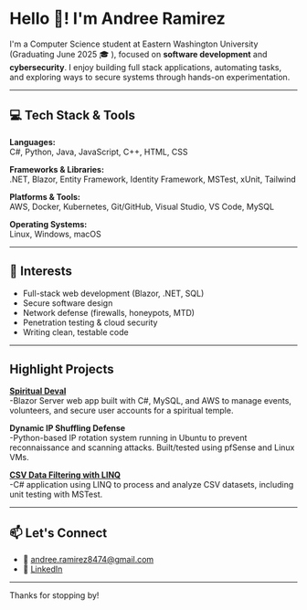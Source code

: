 # Hello 👋! I'm Andree Ramirez

I'm a Computer Science student at Eastern Washington University (Graduating June 2025 🎓 ), focused on **software development** and **cybersecurity**. I enjoy building full stack applications, automating tasks, and exploring ways to secure systems through hands-on experimentation.

---

## 💻 Tech Stack & Tools

**Languages:**  
C#, Python, Java, JavaScript, C++, HTML, CSS  

**Frameworks & Libraries:**  
.NET, Blazor, Entity Framework, Identity Framework, MSTest, xUnit, Tailwind 

**Platforms & Tools:**  
AWS, Docker, Kubernetes, Git/GitHub, Visual Studio, VS Code, MySQL  

**Operating Systems:**  
Linux, Windows, macOS

---

## 🔐 Interests

- Full-stack web development (Blazor, .NET, SQL)
- Secure software design
- Network defense (firewalls, honeypots, MTD)
- Penetration testing & cloud security
- Writing clean, testable code

---

## Highlight Projects

**[Spiritual Deval](https://github.com/Sanmeet-EWU/cscd-488-490-project-spiritual-deval)**  
-Blazor Server web app built with C#, MySQL, and AWS to manage events, volunteers, and secure user accounts for a spiritual temple.

**Dynamic IP Shuffling Defense**  
-Python-based IP rotation system running in Ubuntu to prevent reconnaissance and scanning attacks. Built/tested using pfSense and Linux VMs.

**[CSV Data Filtering with LINQ](https://github.com/Aramirez61/EWU-CSCD371-2024-Winter/tree/LINQ_DATA_FILTERING)**  
-C# application using LINQ to process and analyze CSV datasets, including unit testing with MSTest.

---

## 📫 Let's Connect

- 📧 andree.ramirez8474@gmail.com  
- 🔗 [LinkedIn](https://linkedin.com/in/andree-ramirez61)  

---

Thanks for stopping by!
